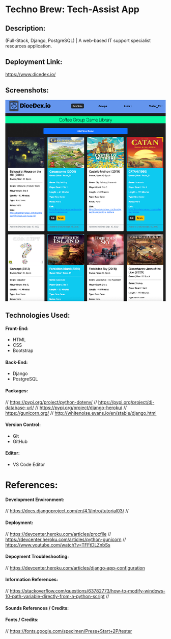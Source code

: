 # Techno Brew: Tech-Assist App

## Description:
(Full-Stack, Django, PostgreSQL) | A web-based IT support specialist resources application.

## Deployment Link:
https://www.dicedex.io/

## Screenshots:
![Screenshot](/io.png)

## Technologies Used:
#### Front-End:
- HTML
- CSS
- Bootstrap
#### Back-End:
- Django
- PostgreSQL
#### Packages:
// https://pypi.org/project/python-dotenv/
// https://pypi.org/project/dj-database-url/
// https://pypi.org/project/django-heroku/
// https://gunicorn.org/
// http://whitenoise.evans.io/en/stable/django.html
#### Version Control:
- Git
- GitHub
#### Editor:
- VS Code Editor
# References:
#### Development Environment:
// https://docs.djangoproject.com/en/4.1/intro/tutorial03/
// 
#### Deployment:
// https://devcenter.heroku.com/articles/procfile
// https://devcenter.heroku.com/articles/python-gunicorn
// https://www.youtube.com/watch?v=TFFtDLZnbSs
#### Depoyment Troubleshooting:
// https://devcenter.heroku.com/articles/django-app-configuration
#### Information References:
// https://stackoverflow.com/questions/63782773/how-to-modify-windows-10-path-variable-directly-from-a-python-script
// 
#### Sounds References / Credits:
#### Fonts / Credits:
// https://fonts.google.com/specimen/Press+Start+2P/tester

